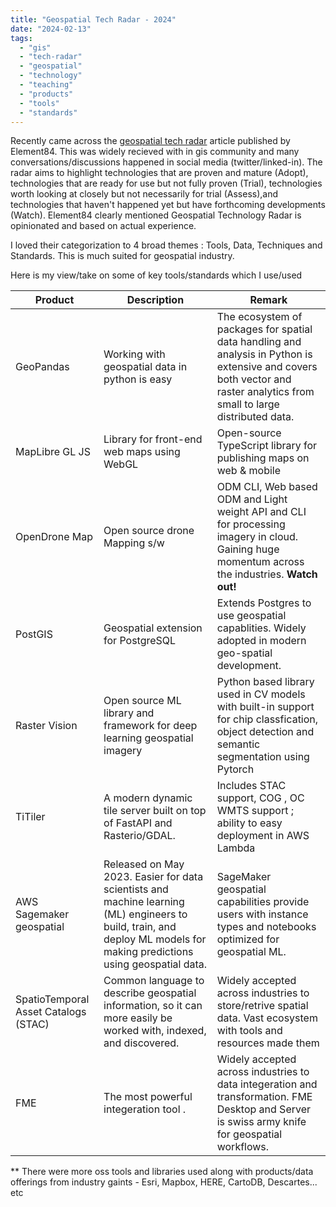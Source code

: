 ```yaml
---
title: "Geospatial Tech Radar - 2024"
date: "2024-02-13" 
tags:
  - "gis"
  - "tech-radar"
  - "geospatial"
  - "technology"
  - "teaching"
  - "products"
  - "tools"
  - "standards"
---
```


Recently came across the [geospatial tech radar](https://www.element84.com/geospatial/announcing-our-2023-geospatial-tech-radar) article published by Element84.
This was widely recieved with in gis community and many conversations/discussions happened in social media (twitter/linked-in). The radar aims to highlight technologies that are proven and mature (Adopt), technologies that are ready for use but not fully proven (Trial), technologies worth looking at closely but not necessarily for trial (Assess),and technologies that haven't happened yet but have forthcoming developments (Watch). Element84 clearly mentioned Geospatial Technology Radar is opinionated and based on actual experience. 

I loved their categorization to 4 broad themes : Tools, Data, Techniques and Standards.  This is much suited for geospatial industry. 

Here is my view/take on some  of key tools/standards which I use/used 


| Product |  Description | Remark
| --- | --- | --- | 
| GeoPandas |  Working with geospatial data in python is easy | The ecosystem of packages for spatial data handling and analysis in Python is extensive and covers both vector and raster analytics from small to large distributed data. 
| MapLibre GL JS | Library for front-end web maps using WebGL | Open-source TypeScript library for publishing maps on web & mobile
| OpenDrone Map | Open source drone Mapping s/w | ODM CLI, Web based ODM and Light weight API and CLI for processing imagery in cloud. Gaining huge momentum across the industries. **Watch out!**
| PostGIS | Geospatial extension for PostgreSQL | Extends Postgres to use geospatial capablities. Widely adopted in modern geo-spatial development. 
| Raster Vision | Open source ML library and framework for deep learning geospatial imagery | Python based library  used in CV models  with built-in support for chip classfication, object detection and semantic segmentation using Pytorch
| TiTiler | A modern dynamic tile server built on top of FastAPI and Rasterio/GDAL. | Includes STAC support, COG , OC WMTS support ; ability to easy deployment in AWS Lambda 
| AWS Sagemaker geospatial | Released on May 2023. Easier for data scientists and machine learning (ML) engineers to build, train, and deploy ML models for making predictions using geospatial data.  | SageMaker geospatial capabilities provide users with instance types and notebooks optimized for geospatial ML.  
| SpatioTemporal Asset Catalogs (STAC) | Common language to describe geospatial information, so it can more easily be worked with, indexed, and discovered.  | Widely accepted across industries to store/retrive spatial data. Vast ecosystem with tools and resources made them  
| FME | The most powerful integeration tool .  | Widely accepted across industries to data integeration and transformation. FME Desktop and Server is swiss army knife for geospatial workflows. 

** There were more oss tools and libraries used along with products/data offerings from industry gaints - Esri, Mapbox, HERE, CartoDB, Descartes... etc 